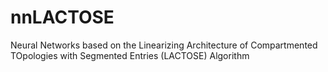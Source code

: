 # nnLACTOSE
Neural Networks based on the Linearizing Architecture of Compartmented TOpologies with Segmented Entries (LACTOSE) Algorithm
